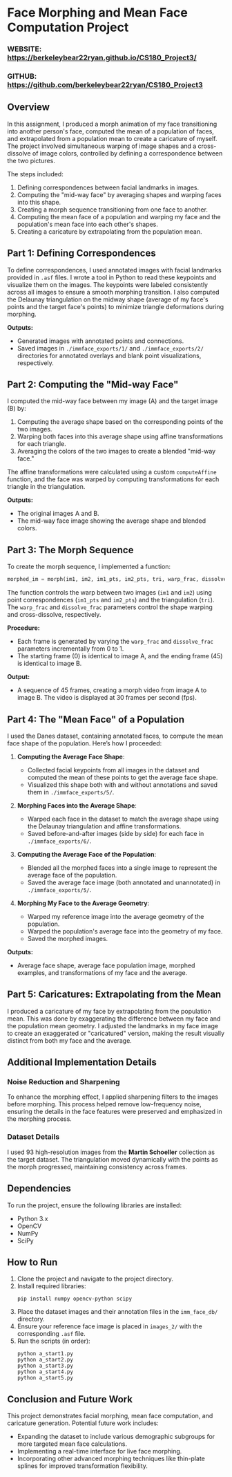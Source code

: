 # Face Morphing and Mean Face Computation Project

### WEBSITE: https://berkeleybear22ryan.github.io/CS180_Project3/
### GITHUB: https://github.com/berkeleybear22ryan/CS180_Project3

## Overview

In this assignment, I produced a morph animation of my face transitioning into another person's face, computed the mean of a population of faces, and extrapolated from a population mean to create a caricature of myself. The project involved simultaneous warping of image shapes and a cross-dissolve of image colors, controlled by defining a correspondence between the two pictures.

The steps included:
1. Defining correspondences between facial landmarks in images.
2. Computing the "mid-way face" by averaging shapes and warping faces into this shape.
3. Creating a morph sequence transitioning from one face to another.
4. Computing the mean face of a population and warping my face and the population's mean face into each other's shapes.
5. Creating a caricature by extrapolating from the population mean.

## Part 1: Defining Correspondences

To define correspondences, I used annotated images with facial landmarks provided in `.asf` files. I wrote a tool in Python to read these keypoints and visualize them on the images. The keypoints were labeled consistently across all images to ensure a smooth morphing transition. I also computed the Delaunay triangulation on the midway shape (average of my face's points and the target face's points) to minimize triangle deformations during morphing.

**Outputs:**
- Generated images with annotated points and connections.
- Saved images in `./immface_exports/1/` and `./immface_exports/2/` directories for annotated overlays and blank point visualizations, respectively.

## Part 2: Computing the "Mid-way Face"

I computed the mid-way face between my image (A) and the target image (B) by:
1. Computing the average shape based on the corresponding points of the two images.
2. Warping both faces into this average shape using affine transformations for each triangle.
3. Averaging the colors of the two images to create a blended "mid-way face."

The affine transformations were calculated using a custom `computeAffine` function, and the face was warped by computing transformations for each triangle in the triangulation.

**Outputs:**
- The original images A and B.
- The mid-way face image showing the average shape and blended colors.

## Part 3: The Morph Sequence

To create the morph sequence, I implemented a function:

```python
morphed_im = morph(im1, im2, im1_pts, im2_pts, tri, warp_frac, dissolve_frac)
```

The function controls the warp between two images (`im1` and `im2`) using point correspondences (`im1_pts` and `im2_pts`) and the triangulation (`tri`). The `warp_frac` and `dissolve_frac` parameters control the shape warping and cross-dissolve, respectively.

**Procedure:**
- Each frame is generated by varying the `warp_frac` and `dissolve_frac` parameters incrementally from 0 to 1.
- The starting frame (0) is identical to image A, and the ending frame (45) is identical to image B.

**Output:**
- A sequence of 45 frames, creating a morph video from image A to image B. The video is displayed at 30 frames per second (fps).

## Part 4: The "Mean Face" of a Population

I used the Danes dataset, containing annotated faces, to compute the mean face shape of the population. Here’s how I proceeded:

1. **Computing the Average Face Shape**:
   - Collected facial keypoints from all images in the dataset and computed the mean of these points to get the average face shape.
   - Visualized this shape both with and without annotations and saved them in `./immface_exports/5/`.

2. **Morphing Faces into the Average Shape**:
   - Warped each face in the dataset to match the average shape using the Delaunay triangulation and affine transformations.
   - Saved before-and-after images (side by side) for each face in `./immface_exports/6/`.

3. **Computing the Average Face of the Population**:
   - Blended all the morphed faces into a single image to represent the average face of the population.
   - Saved the average face image (both annotated and unannotated) in `./immface_exports/5/`.

4. **Morphing My Face to the Average Geometry**:
   - Warped my reference image into the average geometry of the population.
   - Warped the population's average face into the geometry of my face.
   - Saved the morphed images.

**Outputs:**
- Average face shape, average face population image, morphed examples, and transformations of my face and the average.

## Part 5: Caricatures: Extrapolating from the Mean

I produced a caricature of my face by extrapolating from the population mean. This was done by exaggerating the difference between my face and the population mean geometry. I adjusted the landmarks in my face image to create an exaggerated or "caricatured" version, making the result visually distinct from both my face and the average.

## Additional Implementation Details

### Noise Reduction and Sharpening
To enhance the morphing effect, I applied sharpening filters to the images before morphing. This process helped remove low-frequency noise, ensuring the details in the face features were preserved and emphasized in the morphing process.

### Dataset Details
I used 93 high-resolution images from the **Martin Schoeller** collection as the target dataset. The triangulation moved dynamically with the points as the morph progressed, maintaining consistency across frames.

## Dependencies

To run the project, ensure the following libraries are installed:
- Python 3.x
- OpenCV
- NumPy
- SciPy

## How to Run

1. Clone the project and navigate to the project directory.
2. Install required libraries:
   ```
   pip install numpy opencv-python scipy
   ```
3. Place the dataset images and their annotation files in the `imm_face_db/` directory.
4. Ensure your reference face image is placed in `images_2/` with the corresponding `.asf` file.
5. Run the scripts (in order):
   ```
   python a_start1.py
   python a_start2.py
   python a_start3.py
   python a_start4.py
   python a_start5.py
   ```

## Conclusion and Future Work

This project demonstrates facial morphing, mean face computation, and caricature generation. Potential future work includes:
- Expanding the dataset to include various demographic subgroups for more targeted mean face calculations.
- Implementing a real-time interface for live face morphing.
- Incorporating other advanced morphing techniques like thin-plate splines for improved transformation flexibility.